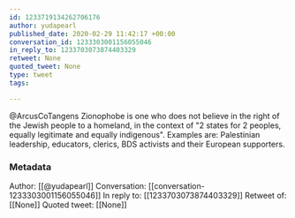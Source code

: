 ```yaml
---
id: 1233719134262706176
author: yudapearl
published_date: 2020-02-29 11:42:17 +00:00
conversation_id: 1233303001156055046
in_reply_to: 1233703073874403329
retweet: None
quoted_tweet: None
type: tweet
tags:

---
```


@ArcusCoTangens Zionophobe is one who does not believe in the right of the Jewish people to a homeland, in the context of "2 states for 2 peoples, equally legitimate and equally indigenous". Examples are: Palestinian leadership, educators, clerics, BDS activists and their European supporters.

### Metadata

Author: [[@yudapearl]]
Conversation: [[conversation-1233303001156055046]]
In reply to: [[1233703073874403329]]
Retweet of: [[None]]
Quoted tweet: [[None]]

